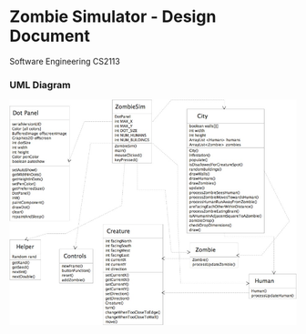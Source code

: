 # Zombie Simulator - Design Document
Software Engineering CS2113

### UML Diagram
<img src= "Project_UML.jpg">
